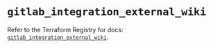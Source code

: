 # `gitlab_integration_external_wiki`

Refer to the Terraform Registry for docs: [`gitlab_integration_external_wiki`](https://registry.terraform.io/providers/gitlabhq/gitlab/18.4.0/docs/resources/integration_external_wiki).
